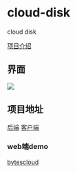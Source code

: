 # cloud-disk
cloud disk 

[项目介绍](https://wangbei.xyz/2020/03/29/BytesCloud-%E4%B8%80%E4%B8%AA%E5%9F%BA%E4%BA%8Eflask%E7%9A%84%E7%BD%91%E7%BB%9C%E4%BA%91%E7%9B%98%E5%AE%9E%E7%8E%B0/)


## 界面

![](https://tva1.sinaimg.cn/large/007S8ZIlly1gf6v84wxgaj31400g6abk.jpg)


## 项目地址

[后端](https://github.com/wangbei98/cloud-disk)
[客户端](https://github.com/kriywu/bytes_cloud)

### web端demo

[bytescloud](http://bytescloud.cn)
